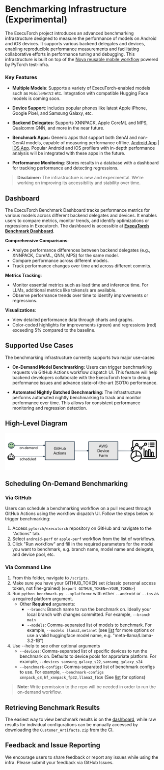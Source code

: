 # Benchmarking Infrastructure (Experimental)

The ExecuTorch project introduces an advanced benchmarking infrastructure designed to measure the performance of models on Android and iOS devices. It supports various backend delegates and devices, enabling reproducible performance measurements and facilitating collaborative efforts in performance tuning and debugging. This infrastructure is built on top of the [Nova reusable mobile workflow](https://github.com/pytorch/test-infra/wiki/Testing-Android-and-iOS-apps-on-OSS-CI-using-Nova-reusable-mobile-workflow) powered by PyTorch test-infra.

### Key Features

- **Multiple Models**: Supports a variety of ExecuTorch-enabled models such as `MobileNetV2` etc. Integration with compatible Hugging Face models is coming soon.

- **Device Support**: Includes popular phones like latest Apple iPhone, Google Pixel, and Samsung Galaxy, etc.

- **Backend Delegates**: Supports XNNPACK, Apple CoreML and MPS, Qualcomm QNN, and more in the near future.

- **Benchmark Apps:** Generic apps that support both GenAI and non-GenAI models, capable of measuring performance offline. [Android App](android/benchmark/) | [iOS App](apple/Benchmark/). Popular Android and iOS profilers with in-depth performance analysis will be integrated with these apps in the future.

- **Performance Monitoring**: Stores results in a database with a dashboard for tracking performance and detecting regressions.

> **Disclaimer:** The infrastructure is new and experimental. We're working on improving its accessibility and stability over time.


## Dashboard

The ExecuTorch Benchmark Dashboard tracks performance metrics for various models across different backend delegates and devices. It enables users to compare metrics, monitor trends, and identify optimizations or regressions in Executorch. The dashboard is accessible at **[ExecuTorch Benchmark Dashboard](https://hud.pytorch.org/benchmark/llms?repoName=pytorch%2Fexecutorch)**.

**Comprehensive Comparisons**:
- Analyze performance differences between backend delegates (e.g., XNNPACK, CoreML, QNN, MPS) for the same model.
- Compare performance across different models.
- Track performance changes over time and across different commits.

**Metrics Tracking**:
- Monitor essential metrics such as load time and inference time. For LLMs, additional metrics like tokens/s are available.
- Observe performance trends over time to identify improvements or regressions.

**Visualizations**:
- View detailed performance data through charts and graphs.
- Color-coded highlights for improvements (green) and regressions (red) exceeding 5% compared to the baseline.


## Supported Use Cases

The benchmarking infrastructure currently supports two major use-cases:

- **On-Demand Model Benchmarking:** Users can trigger benchmarking requests via GitHub Actions workflow dispatch UI. This feature will help backend developers collaborate with the ExecuTorch team to debug performance issues and advance state-of-the-art (SOTA) performance.

- **Automated Nightly Batched Benchmarking:** The infrastructure performs automated nightly benchmarking to track and monitor performance over time. This allows for consistent performance monitoring and regression detection.


## High-Level Diagram

![Benchmarking Infrastructure](../../docs/source/_static/img/benchmark-infra.png)


## Scheduling On-Demand Benchmarking

### Via GitHub
Users can schedule a benchmarking workflow on a pull request through GitHub Actions using the workflow dispatch UI. Follow the steps below to trigger benchmarking:
1. Access `pytorch/executorch` repository on GitHub and navigate to the "Actions" tab.
2. Select `android-perf` or `apple-perf` workflow from the list of workflows.
3. Click "Run workflow" and fill in the required parameters for the model you want to benchmark, e.g. branch name, model name and delegate, and device pool, etc.

### Via Command Line
1. From this folder, navigate to `/scripts`.
2. Make sure you have your GITHUB_TOKEN set (classic personal access token, not fine-grained) (`export GITHUB_TOKEN=<YOUR_TOKEN>`)
3. Run `python benchmark.py --<platform>` with either `--android` or `--ios` as a required platform argument.
    - Other **Required** arguments:
        - `--branch`: Branch name to run the benchmark on. Ideally your local branch with changes committed. For example, `--branch main`
        - `--models`: Comma-separated list of models to benchmark. For example, `--models llama2,metanet` (see [list](https://github.com/pytorch/executorch/blob/0342babc505bcb90244874e9ed9218d90dd67b87/examples/models/__init__.py#L53) for more options or use a valid huggingface model name, e.g. "meta-llama/Llama-3.2-1B")
3. Use --help to see other optional arguments
    - `--devices`: Comma-separated list of specific devices to run the benchmark on. Defaults to device pools for approriate platform. For example, `--devices samsung_galaxy_s22,samsung_galaxy_s24`
    - `--benchmark-configs`: Comma-separated list of benchmark configs to use. For example, `--benchmark-configs xnnpack_q8,hf_xnnpack_fp32,llama3_fb16` (See [list](https://github.com/pytorch/executorch/blob/main/.ci/scripts/gather_benchmark_configs.py#L29-L47) for options)


> **Note:** Write permission to the repo will be needed in order to run the on-demand workflow.


## Retrieving Benchmark Results

The easiest way to view benchmark results is on the [dashboard](README.md#dashboard), while raw results for individual configurations can be manually accessed by downloading the `Customer_Artifacts.zip` from the CI.


## Feedback and Issue Reporting
We encourage users to share feedback or report any issues while using the infra. Please submit your feedback via GitHub Issues.
